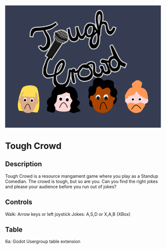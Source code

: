 ﻿![godot-gamejam](logo.png)

# Tough Crowd

## Description
Tough Crowd is a resource mangament game where you play as a Standup Comedian. The crowd is tough, but so are you. Can you find the right jokes and please your audience before you run out of jokes?

## Controls
Walk: Arrow keys or left joystick
Jokes: A,S,D or X,A,B (XBox)

## Table
6a: Godot Usergroup table extension
